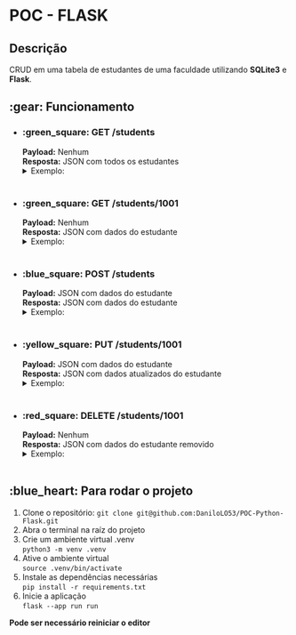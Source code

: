 <h1>POC - FLASK</h1>

<h2>Descrição</h2>
<p>CRUD em uma tabela de estudantes de uma faculdade utilizando <strong>SQLite3</strong> e <strong>Flask</strong>.</p>

<h2>:gear: Funcionamento</h2>
<div>
  <ul>
    <li>
      <h3>:green_square: GET /students</h3>
      <span><strong>Payload:</strong> Nenhum</span>
      <br>
      <span><strong>Resposta:</strong> JSON com todos os estudantes</span>
      <br>
      <details>
        <summary>
        Exemplo:
        </summary>
        <pre>
          [
            {
              "curso": "Engenharia Mecânica",
              "email": "joao.silva@example.com",
              "matricula": 1001,
              "nascimento": "1995-07-15",
              "nome": "João",
              "sobrenome": "Silva",
              "telefone": "2165456545"
            },
            {
              "curso": "Administração",
              "email": "maria.santos@example.com",
              "matricula": 1002,
              "nascimento": "1994-09-20",
              "nome": "Maria",
              "sobrenome": "Santos",
              "telefone": "2195765456"
            },
            {
              "curso": "Medicina",
              "email": "pedro.ferreira@example.com",
              "matricula": 1003,
              "nascimento": "1996-02-10",
              "nome": "Pedro",
              "sobrenome": "Ferreira Alberto",
              "telefone": "2233654568"
            },
            {
              "curso": "Medicina",
              "email": "rafael.alves@example.com",
              "matricula": 1004,
              "nascimento": "1996-02-10",
              "nome": "Rafael",
              "sobrenome": "Alves da Cunha",
              "telefone": "21634789745"
            },
            {
              "curso": "Artes Visuais",
              "email": "carlos.silva@example.com",
              "matricula": 1005,
              "nascimento": "1992-06-10",
              "nome": "Carlos",
              "sobrenome": "da Silva Pinto",
              "telefone": "21995487897"
            },
            {
              "curso": "Engenharia Mecânica",
              "email": "andressa.moraes@example.com",
              "matricula": 1006,
              "nascimento": "1991-02-12",
              "nome": "Andressa",
              "sobrenome": "Moraes da Cunha",
              "telefone": "1145678479"
            },
            {
              "curso": "Engenharia Naval",
              "email": "jose.pereira@example.com",
              "matricula": 1007,
              "nascimento": "1995-11-10",
              "nome": "José",
              "sobrenome": "Pereira de Oliveira",
              "telefone": "2145612345"
            },
            {
              "curso": "Música",
              "email": "bernardo.silva@example.com",
              "matricula": 1008,
              "nascimento": "1996-03-10",
              "nome": "Bernardo",
              "sobrenome": "Silva Souto",
              "telefone": "11997845678"
            },
            {
              "curso": "Música",
              "email": "leticia.lopes@example.com",
              "matricula": 1009,
              "nascimento": "1997-05-05",
              "nome": "Letícia",
              "sobrenome": "Drummound Lopes",
              "telefone": "2154564563"
            }
          ]
        </pre>
      </details>
      <br>
    </li>
    <li>
      <h3>:green_square: GET /students/1001</h3>
      <span><strong>Payload:</strong> Nenhum</span>
      <br>
      <span><strong>Resposta:</strong> JSON com dados do estudante</span>
      <br>
      <details>
        <summary>
        Exemplo:
        </summary>
        <pre>
            {
              "curso": "Engenharia Mecânica",
              "email": "joao.silva@example.com",
              "matricula": 1001,
              "nascimento": "1995-07-15",
              "nome": "João",
              "sobrenome": "Silva",
              "telefone": "2165456545"
            }
        </pre>
      </details>
      <br>
    </li>
    <li>
      <h3>:blue_square: POST /students</h3>
      <span><strong>Payload:</strong> JSON com dados do estudante</span>
      <br>
      <span><strong>Resposta:</strong> JSON com dados do estudante</span>
      <br>
      <details>
        <summary>
        Exemplo:
        </summary>
        <span>Payload e retorno:</span>
        <pre>
            {
              "curso": "Engenharia Mecânica",
              "email": "joao.silva@example.com",
              "matricula": 1001,
              "nascimento": "1995-07-15",
              "nome": "João",
              "sobrenome": "Silva",
              "telefone": "2165456545"
            }
        </pre>
      </details>
      <br>
    </li>
    <li>
      <h3>:yellow_square: PUT /students/1001</h3>
      <span><strong>Payload:</strong> JSON com dados do estudante</span>
      <br>
      <span><strong>Resposta:</strong> JSON com dados atualizados do estudante</span>
      <br>
      <details>
        <summary>
        Exemplo:
        </summary>
        <span>Payload e retorno:</span>
        <pre>
            {
              "curso": "Engenharia de Computação",
              "email": "joao.silva@example.com",
              "matricula": 1001,
              "nascimento": "1995-07-15",
              "nome": "João",
              "sobrenome": "Silva",
              "telefone": "2165456545"
            }
        </pre>
      </details>
      <br>
    </li>
    <li>
      <h3>:red_square: DELETE /students/1001</h3>
      <span><strong>Payload:</strong> Nenhum</span>
      <br>
      <span><strong>Resposta:</strong> JSON com dados do estudante removido</span>
      <br>
      <details>
        <summary>
        Exemplo:
        </summary>
        <span>Retorno:</span>
        <pre>
            {
              "curso": "Engenharia Mecânica",
              "email": "joao.silva@example.com",
              "matricula": 1001,
              "nascimento": "1995-07-15",
              "nome": "João",
              "sobrenome": "Silva",
              "telefone": "2165456545"
            }
        </pre>
      </details>
      <br>
    </li>
  </ul>
  
</div>

<h2>:blue_heart: Para rodar o projeto</h2>
<ol>
  <li>Clone o repositório: <code>git clone git@github.com:DaniloLO53/POC-Python-Flask.git</code></li>
  <li>Abra o terminal na raíz do projeto</li>
  <li>Crie um ambiente virtual .venv <br> <code>python3 -m venv .venv</code></li>
  <li>Ative o ambiente virtual <br> <code>source .venv/bin/activate</code></li>
  <li>Instale as dependências necessárias <br> <code>pip install -r requirements.txt </code></li>
  <li>Inicie a aplicação <br> <code>flask --app run run</code></li>
</ol>
<strong>Pode ser necessário reiniciar o editor</strong>

